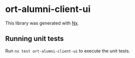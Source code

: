 # ort-alumni-client-ui

This library was generated with [Nx](https://nx.dev).

## Running unit tests

Run `nx test ort-alumni-client-ui` to execute the unit tests.
